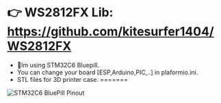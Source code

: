👉 WS2812FX Lib: https://github.com/kitesurfer1404/WS2812FX  
=======
- 📝Im using STM32C6 Bluepill.  
- You can change your board [ESP,Arduino,PIC,..] in plaformio.ini.  
- STL files for 3D printer case. 
=======

![STM32C6 BluePill Pinout](https://mischianti.org/wp-content/uploads/2022/02/Pinout-STM32-STM32F1-STM32F103-STM32F103C6-STM32F103C6T6-low-resolution.jpg)


